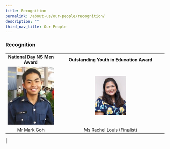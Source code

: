 ```yaml
---
title: Recognition
permalink: /about-us/our-people/recognition/
description: ""
third_nav_title: Our People
---
```

### **Recognition**

|  |  |
|:---:|:---:|
| **National Day NS Men Award** | **Outstanding Youth in Education Award**|
| <img src="/images/recognition1.jpg" style="width:100%"> | <img src="/images/recognition2.jpg" style="width:30%"> |
| Mr Mark Goh | Ms Rachel Louis (Finalist) |
|

